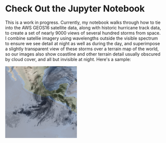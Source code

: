 # Check Out the Jupyter Notebook

This is a work in progress. Currently, my notebook walks through how to tie into the AWS GEOS16 satellite data, along with historic hurricane track data, to create a set of nearly 9000 views of several hundred storms from space. I combine satellie imagery using wavelengths outside the visible spectrum to ensure we see detail at night as well as during the day, and superimpose a slightly transparent view of these storms over a terrain map of the world, so our images also show coastline and other terrain detail usually obscured by cloud cover, and all but invisible at night. Here's a sample:

![image](https://github.com/M00NSH0T/Hurricanes/blob/master/2021%20update/storm_centered/centered_2017152N14262_20171523.png)



